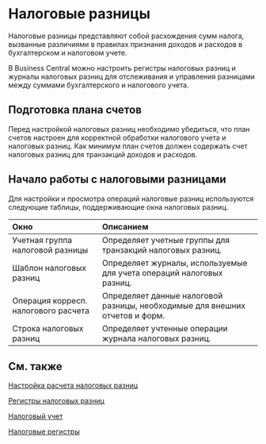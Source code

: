 # Налоговые разницы

Налоговые разницы представляют собой расхождения сумм налога, вызванные различиями в правилах признания доходов и расходов в бухгалтерском и налоговом учете. 

В Business Central можно настроить регистры налоговых разниц и журналы налоговых разниц для отслеживания и управления разницами между суммами бухгалтерского и налогового учета.

 

## Подготовка плана счетов

Перед настройкой налоговых разниц необходимо убедиться, что план счетов настроен для корректной обработки налогового учета и налоговых разниц. Как минимум план счетов должен содержать счет налоговых разниц для транзакций доходов и расходов.

 

## Начало работы с налоговыми разницами 

Для настройки и просмотра операций налоговые разниц используются следующие таблицы, поддерживающие окна налоговых разниц.

| Окно                                 | Описанием                                                    |
| :----------------------------------- | :----------------------------------------------------------- |
| Учетная группа налоговой разницы     | Определяет учетные группы для транзакций налоговых разниц.   |
| Шаблон налоговых разниц              | Определяет журналы, используемые для учета операций налоговых разниц. |
| Операция корресп. налогового расчета | Определяет данные налоговой разницы, необходимые для внешних отчетов и форм. |
| Строка налоговых разниц              | Определяет учтенные операции журнала налоговых разниц.       |

 

## См. также

[Настройка расчета налоговых разниц](https://github.com/DianaMalina/dynamics365smb-docs/blob/live/business-central/LocalFunctionality/Russia/setting-up-tax-difference-calculation.md)

[Регистры налоговых разниц](https://github.com/DianaMalina/dynamics365smb-docs/blob/live/business-central/LocalFunctionality/Russia/tax-difference-registers.md)

[Налоговый учет](https://github.com/DianaMalina/dynamics365smb-docs/blob/live/business-central/LocalFunctionality/Russia/tax-accounting.md)

[Налоговые регистры](https://github.com/DianaMalina/dynamics365smb-docs/blob/live/business-central/LocalFunctionality/Russia/tax-registers.md)
